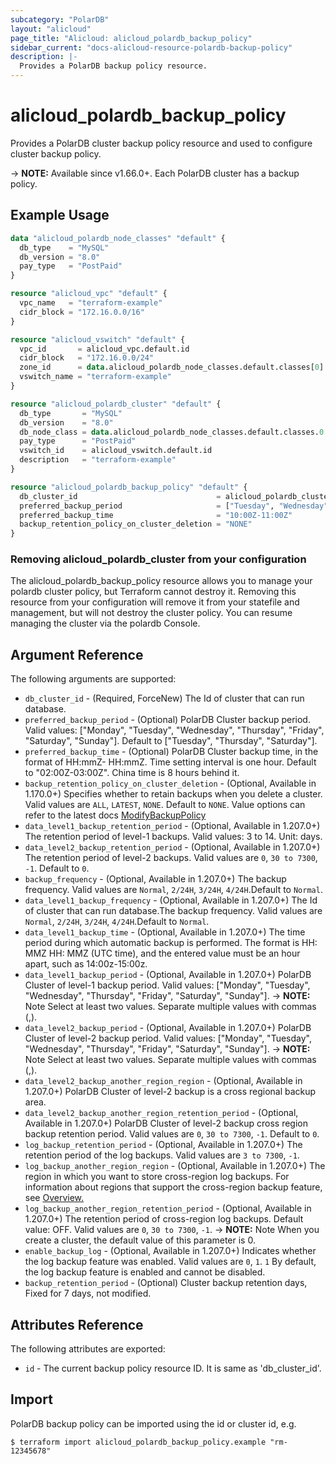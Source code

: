 ```yaml
---
subcategory: "PolarDB"
layout: "alicloud"
page_title: "Alicloud: alicloud_polardb_backup_policy"
sidebar_current: "docs-alicloud-resource-polardb-backup-policy"
description: |-
  Provides a PolarDB backup policy resource.
---
```


# alicloud_polardb_backup_policy

Provides a PolarDB cluster backup policy resource and used to configure cluster backup policy.

-> **NOTE:** Available since v1.66.0+. Each PolarDB cluster has a backup policy.

## Example Usage

```terraform
data "alicloud_polardb_node_classes" "default" {
  db_type    = "MySQL"
  db_version = "8.0"
  pay_type   = "PostPaid"
}

resource "alicloud_vpc" "default" {
  vpc_name   = "terraform-example"
  cidr_block = "172.16.0.0/16"
}

resource "alicloud_vswitch" "default" {
  vpc_id       = alicloud_vpc.default.id
  cidr_block   = "172.16.0.0/24"
  zone_id      = data.alicloud_polardb_node_classes.default.classes[0].zone_id
  vswitch_name = "terraform-example"
}

resource "alicloud_polardb_cluster" "default" {
  db_type       = "MySQL"
  db_version    = "8.0"
  db_node_class = data.alicloud_polardb_node_classes.default.classes.0.supported_engines.0.available_resources.0.db_node_class
  pay_type      = "PostPaid"
  vswitch_id    = alicloud_vswitch.default.id
  description   = "terraform-example"
}

resource "alicloud_polardb_backup_policy" "default" {
  db_cluster_id                               = alicloud_polardb_cluster.default.id
  preferred_backup_period                     = ["Tuesday", "Wednesday"]
  preferred_backup_time                       = "10:00Z-11:00Z"
  backup_retention_policy_on_cluster_deletion = "NONE"
}
```
### Removing alicloud_polardb_cluster from your configuration
 
The alicloud_polardb_backup_policy resource allows you to manage your polardb cluster policy, but Terraform cannot destroy it. Removing this resource from your configuration will remove it from your statefile and management, but will not destroy the cluster policy. You can resume managing the cluster via the polardb Console.
 
## Argument Reference

The following arguments are supported:

* `db_cluster_id` - (Required, ForceNew) The Id of cluster that can run database.
* `preferred_backup_period` - (Optional) PolarDB Cluster backup period. Valid values: ["Monday", "Tuesday", "Wednesday", "Thursday", "Friday", "Saturday", "Sunday"]. Default to ["Tuesday", "Thursday", "Saturday"].
* `preferred_backup_time` - (Optional) PolarDB Cluster backup time, in the format of HH:mmZ- HH:mmZ. Time setting interval is one hour. Default to "02:00Z-03:00Z". China time is 8 hours behind it.
* `backup_retention_policy_on_cluster_deletion` - (Optional, Available in 1.170.0+) Specifies whether to retain backups when you delete a cluster. Valid values are `ALL`, `LATEST`, `NONE`. Default to `NONE`. Value options can refer to the latest docs [ModifyBackupPolicy](https://www.alibabacloud.com/help/en/polardb/latest/modifybackuppolicy)
* `data_level1_backup_retention_period` - (Optional, Available in 1.207.0+) The retention period of level-1 backups. Valid values: 3 to 14. Unit: days.
* `data_level2_backup_retention_period` - (Optional, Available in 1.207.0+) The retention period of level-2 backups. Valid values are `0`, `30 to 7300`, `-1`. Default to `0`.
* `backup_frequency` - (Optional, Available in 1.207.0+) The backup frequency. Valid values are `Normal`, `2/24H`, `3/24H`, `4/24H`.Default to `Normal`.
* `data_level1_backup_frequency` - (Optional, Available in 1.207.0+) The Id of cluster that can run database.The backup frequency. Valid values are `Normal`, `2/24H`, `3/24H`, `4/24H`.Default to `Normal`.
* `data_level1_backup_time` - (Optional, Available in 1.207.0+) The time period during which automatic backup is performed. The format is HH: MMZ HH: MMZ (UTC time), and the entered value must be an hour apart, such as 14:00z-15:00z.
* `data_level1_backup_period` - (Optional, Available in 1.207.0+) PolarDB Cluster of level-1 backup period. Valid values: ["Monday", "Tuesday", "Wednesday", "Thursday", "Friday", "Saturday", "Sunday"].
  -> **NOTE:** Note Select at least two values. Separate multiple values with commas (,).
* `data_level2_backup_period` - (Optional, Available in 1.207.0+) PolarDB Cluster of level-2 backup period. Valid values: ["Monday", "Tuesday", "Wednesday", "Thursday", "Friday", "Saturday", "Sunday"].
  -> **NOTE:** Note Select at least two values. Separate multiple values with commas (,).
* `data_level2_backup_another_region_region` - (Optional, Available in 1.207.0+) PolarDB Cluster of level-2 backup is a cross regional backup area.
* `data_level2_backup_another_region_retention_period` - (Optional, Available in 1.207.0+) PolarDB Cluster of level-2 backup cross region backup retention period. Valid values are `0`, `30 to 7300`, `-1`. Default to `0`.
* `log_backup_retention_period` - (Optional, Available in 1.207.0+) The retention period of the log backups. Valid values are `3 to 7300`, `-1`.
* `log_backup_another_region_region` - (Optional, Available in 1.207.0+) The region in which you want to store cross-region log backups. For information about regions that support the cross-region backup feature, see [Overview.](https://www.alibabacloud.com/help/en/polardb/latest/backup-and-restoration-overview)
* `log_backup_another_region_retention_period` - (Optional, Available in 1.207.0+) The retention period of cross-region log backups. Default value: OFF. Valid values are `0`, `30 to 7300`, `-1`.
  -> **NOTE:** Note When you create a cluster, the default value of this parameter is 0.
* `enable_backup_log` - (Optional, Available in 1.207.0+) Indicates whether the log backup feature was enabled. Valid values are `0`, `1`. `1` By default, the log backup feature is enabled and cannot be disabled.
* `backup_retention_period` - (Optional) Cluster backup retention days, Fixed for 7 days, not modified.

## Attributes Reference

The following attributes are exported:

* `id` - The current backup policy resource ID. It is same as 'db_cluster_id'.

## Import

PolarDB backup policy can be imported using the id or cluster id, e.g.

```shell
$ terraform import alicloud_polardb_backup_policy.example "rm-12345678"
```
